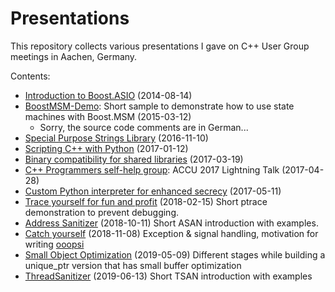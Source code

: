 # Presentations

This repository collects various presentations I gave on C++ User Group meetings in Aachen, Germany.

Contents:
 * [Introduction to Boost.ASIO](https://github.com/dermojo/presentations/tree/master/Introduction_to_Boost.ASIO) (2014-08-14)
 * [BoostMSM-Demo](https://github.com/dermojo/presentations/tree/master/BoostMSM-Demo):
   Short sample to demonstrate how to use state machines with Boost.MSM (2015-03-12)
    * Sorry, the source code comments are in German...
 * [Special Purpose Strings Library](https://github.com/dermojo/spsl) (2016-11-10)
 * [Scripting C++ with Python](https://github.com/dermojo/presentations/tree/master/Scripting_C++_with_Python) (2017-01-12)
 * [Binary compatibility for shared libraries](https://github.com/dermojo/presentations/tree/master/Binary_compatibility_for_shared_libraries) (2017-03-19)
 * [C++ Programmers self-help group](https://github.com/dermojo/presentations/blob/master/ACCU_2017_Lightning/C%2B%2B%20Programmers%20self-help%20group.pdf): ACCU 2017 Lightning Talk (2017-04-28)
 * [Custom Python interpreter for enhanced secrecy](https://github.com/dermojo/presentations/tree/master/Custom_Python_Interpreter) (2017-05-11)
 * [Trace yourself for fun and profit](https://github.com/dermojo/presentations/tree/master/Trace_yourself_for_fun_and_profit) (2018-02-15)
   Short ptrace demonstration to prevent debugging.
 * [Address Sanitizer](https://github.com/dermojo/presentations/tree/master/AddressSanitizer) (2018-10-11)
   Short ASAN introduction with examples.
 * [Catch yourself](https://github.com/dermojo/presentations/tree/master/Catch_Yourself/Catch%20yourself!%20(or_%20what%20to%20do%20in%20%E2%80%9Cooopsi%E2%80%9D%20situations).pdf) (2018-11-08)
   Exception & signal handling, motivation for writing [ooopsi](https://github.com/dermojo/ooopsi)
 * [Small Object Optimization](https://github.com/dermojo/presentations/tree/master/Small_Object_Optimization) (2019-05-09)
   Different stages while building a unique_ptr version that has small buffer optimization
 * [ThreadSanitizer](https://github.com/dermojo/presentations/tree/master/ThreadSanitizer) (2019-06-13)
   Short TSAN introduction with examples
